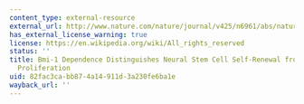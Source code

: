 ```yaml
---
content_type: external-resource
external_url: http://www.nature.com/nature/journal/v425/n6961/abs/nature02060.html
has_external_license_warning: true
license: https://en.wikipedia.org/wiki/All_rights_reserved
status: ''
title: Bmi-1 Dependence Distinguishes Neural Stem Cell Self-Renewal from Progenitor
  Proliferation
uid: 82fac3ca-bb87-4a14-911d-3a230fe6ba1e
wayback_url: ''
---
```

